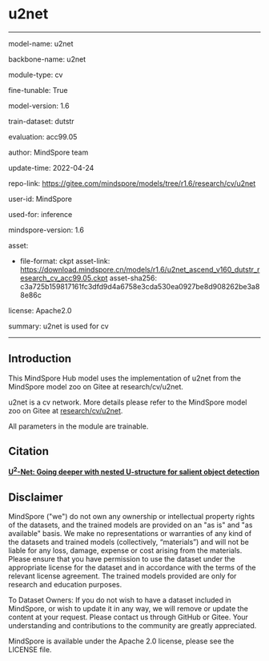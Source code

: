 # u2net

---

model-name: u2net

backbone-name: u2net

module-type: cv

fine-tunable: True

model-version: 1.6

train-dataset: dutstr

evaluation: acc99.05

author: MindSpore team

update-time: 2022-04-24

repo-link: <https://gitee.com/mindspore/models/tree/r1.6/research/cv/u2net>

user-id: MindSpore

used-for: inference

mindspore-version: 1.6

asset:

-
    file-format: ckpt
    asset-link: <https://download.mindspore.cn/models/r1.6/u2net_ascend_v160_dutstr_research_cv_acc99.05.ckpt>
    asset-sha256: c3a725b159817161fc3dfd9d4a6758e3cda530ea0927be8d908262be3a88e86c

license: Apache2.0

summary: u2net is used for cv

---

## Introduction

This MindSpore Hub model uses the implementation of u2net from the MindSpore model zoo on Gitee at research/cv/u2net.

u2net is a cv network. More details please refer to the MindSpore model zoo on Gitee at [research/cv/u2net](https://gitee.com/mindspore/models/blob/r1.6/research/cv/u2net/README.md).

All parameters in the module are trainable.

## Citation

[**U<sup>2</sup>-Net: Going deeper with nested U-structure for salient object detection** ](http://arxiv.org/abs/2005.09007)

## Disclaimer

MindSpore ("we") do not own any ownership or intellectual property rights of the datasets, and the trained models are provided on an "as is" and "as available" basis. We make no representations or warranties of any kind of the datasets and trained models (collectively, “materials”) and will not be liable for any loss, damage, expense or cost arising from the materials. Please ensure that you have permission to use the dataset under the appropriate license for the dataset and in accordance with the terms of the relevant license agreement. The trained models provided are only for research and education purposes.

To Dataset Owners: If you do not wish to have a dataset included in MindSpore, or wish to update it in any way, we will remove or update the content at your request. Please contact us through GitHub or Gitee. Your understanding and contributions to the community are greatly appreciated.

MindSpore is available under the Apache 2.0 license, please see the LICENSE file.

